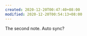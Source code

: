 ```yaml
---
created: 2020-12-20T00:47:40+08:00
modified: 2020-12-20T00:54:13+08:00
---
```


The second note.  Auto sync?